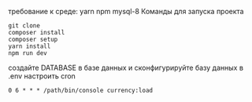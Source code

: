 требование к среде: yarn npm mysql-8
Команды для запуска проекта
~~~
git clone 
composer install
composer setup
yarn install
npm run dev
~~~
создайте DATABASE в базе данных и сконфигурируйте базу данных в .env
настроить cron
~~~
0 6 * * * /path/bin/console currency:load
~~~

